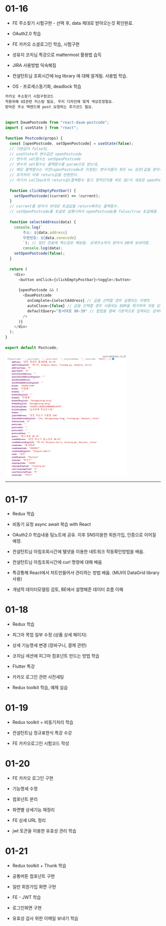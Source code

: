 # 01-16

- FE 주소찾기 시험구현 - 선택 후, data 제대로 받아오는것 확인완료.

- OAuth2.0 학습

- FE 카카오 소셜로그인 학습, 시험구현

- 성유지 코치님 특강으로 mattermost 활용법 습득

- JIRA 사용방법 익숙해짐

- 컨설턴트님 조회시간에 log library 에 대해 알게됨. 사용법 학습.

- OS - 프로세스동기화, deadlock 학습

```js
카카오 주소찾기 시험구현코드
적용위해 UI관련 커스텀 필요, 우리 디자인에 맞게 색상조정필요.
받아온 주소 백엔드에 post 요청하는 추가코드 필요.


import DaumPostcode from "react-daum-postcode";
import { useState } from "react";

function Postcode(props) {
  const [openPostcode, setOpenPostcode] = useState(false);
  // 기본값이 false임.
  // useState의 변수값은 openPostcode
  // 변수의 set함수는 setOpenPostcode
  // 변수의 set함수는 콜백함수를 param으로 받는데,
  // 해당 콜백함수는 이전(openPostcode로 지정된/ 변수이름이 뭐든 no 상관)값을 받아서,
  // 로직처리 이후 return값을 반환한다.
  // 여기서 callback의 return값(콜백함수 말고 정적인자를 써도 됨)이 새로운 openPostcode의 값이 됨.

  function clickEmptyPostbar() {
    setOpenPostcode((current) => !current);
  }
  // current를 받아서 반대로 토글값을 return해주는 콜백함수.
  // setOpenPostcode를 토글로 실행시켜서 openPostcode를 false/true 토글해줌.

  function selectAddress(data) {
    console.log(`
        주소: ${data.address}
        우편번호: ${data.zonecode}
        `); // 일단 콘솔에 찍는걸로 해놨음. 상세주소까지 받아서 DB에 보내야함.
        console.log(data);
    setOpenPostcode(false);
  }

  return (
    <div>
      <button onClick={clickEmptyPostbar}>toggle</button>

      {openPostcode && (
        <DaumPostcode
          onComplete={selectAddress} // 값을 선택할 경우 실행되는 이벤트
          autoClose={false} // 값을 선택할 경우 사용되는 DOM을 제거하여 자동 닫힘 설정
          defaultQuery="동서대로 98-39" // 팝업을 열때 기본적으로 입력되는 검색어. 대전캠주소 해놨음.
        />
      )}
    </div>
  );
}

export default Postcode;
```

<img title="" src="./resources/img/kakao_postcode_response.png" alt="loading-ag-122" width="393">

---

# 01-17

- Redux 학습

- 비동기 요청 async await 복습 with React

- OAuth2.0 학습내용 팀노트에 공유. 이후 SNS이용한 회원가입, 인증으로 이어질 예정.

- 컨설턴트님 아침조회시간에 텔넷을 이용한 네트워크 작동확인방법을 배움.

- 컨설턴트님 아침조회시간에 curl 명령에 대해 배움

- 특강통해 React에서 차트만들어서 관리하는 방법 배움. (MUI의 DataGrid library 사용)

- 개념적 데이터모델링 검토, BE에서 설명해준 데이터 흐름 이해

# 01-18

- Redux 학습

- 피그마 목업 일부 수정 (상품 상세 페이지)

- 상세 기능명세 변경 (장바구니, 결제 관련)

- 코치님 세션에 피그마 컴포넌트 만드는 방법 학습

- Flutter 특강

- 카카오 로그인 관련 사전세팅

- Redux toolkit 학습, 예제 실습

# 01-19

- Redux toolkit + 비동기처리 학습

- 컨설턴트님 정규표현식 특강 수강

- FE 카카오로그인 시험코드 작성

# 01-20

- FE 카카오 로그인 구현

- 기능명세 수정

- 컴포넌트 분리

- 화면별 상세기능 재정리

- FE 상세 URL 정리

- jwt 토큰을 이용한 유효성 관리 학습





# 01-21

- Redux toolkit + Thunk 학습

- 공통버튼 컴포넌트 구현

- 일반 회원가입 화면 구현

- FE - JWT 학습

- 로그인화면 구현

- 유효성 검사 위한 이메일 보내기 학습
